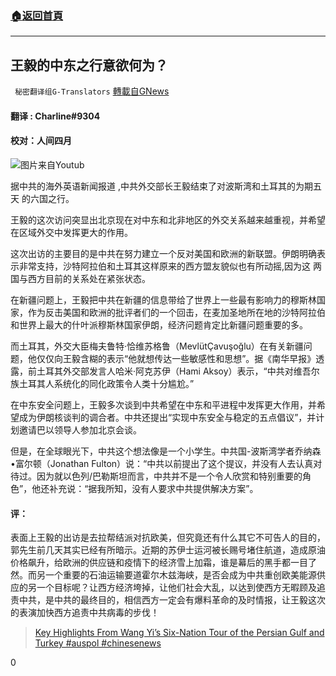 ###  [:house:返回首頁](https://github.com/ourhimalayas/txt)
---

## 王毅的中东之行意欲何为？
` 秘密翻译组G-Translators` [轉載自GNews](https://gnews.org/zh-hans/1041986/)

#### 翻译 : Charline#9304

#### 校对：人间四月

![]()![](https://gnews.org/wp-content/uploads/2021/04/1.png)图片来自Youtub

据中共的海外英语新闻报道 ,中共外交部长王毅结束了对波斯湾和土耳其的为期五天 的六国之行。

王毅的这次访问突显出北京现在对中东和北非地区的外交关系越来越重视，并希望在区域外交中发挥更大的作用。

这次出访的主要目的是中共在努力建立一个反对美国和欧洲的新联盟。伊朗明确表示非常支持，沙特阿拉伯和土耳其这样原来的西方盟友貌似也有所动摇,因为这 两国与西方目前的关系处在紧张状态。

在新疆问题上，王毅把中共在新疆的信息带给了世界上一些最有影响力的穆斯林国家，作为反击美国和欧洲的批评者们的一个回击，在麦加圣地所在地的沙特阿拉伯和世界上最大的什叶派穆斯林国家伊朗，经济问题肯定比新疆问题重要的多。

而土耳其，外交大臣梅夫鲁特·恰维苏格鲁（MevlütÇavuşoğlu）在有关新疆问题，他仅仅向王毅含糊的表示“他就想传达一些敏感性和思想”。据《南华早报》透露，前土耳其外交部发言人哈米·阿克苏伊（Hami Aksoy）表示，“中共对维吾尔族土耳其人系统化的同化政策令人类十分尴尬。”

在中东安全问题上，王毅多次谈到中共希望在中东和平进程中发挥更大作用，并希望成为伊朗核谈判的调合者。中共还提出“实现中东安全与稳定的五点倡议”，并计划邀请巴以领导人参加北京会谈。

但是，在全球眼光下，中共这个想法像是一个小学生。中共国-波斯湾学者乔纳森•富尔顿（Jonathan Fulton）说：“中共以前提出了这个提议，并没有人去认真对待过。因为就以色列/巴勒斯坦而言，中共并不是一个令人欣赏和特别重要的角色”，他还补充说：“据我所知，没有人要求中共提供解决方案”。

#### 评：

表面上王毅的出访是去拉帮结派对抗欧美，但究竟还有什么其它不可告人的目的，郭先生前几天其实已经有所暗示。近期的苏伊士运河被长赐号堵住航道，造成原油价格飙升，给欧洲的供应链和疫情下的经济雪上加霜，谁是幕后的黑手都一目了然。而另一个重要的石油运输要道霍尔木兹海峡，是否会成为中共重创欧美能源供应的另一个目标呢？让西方经济垮掉，让他们社会大乱，以达到使西方无暇顾及追责中共，是中共的最终目的，相信西方一定会有爆料革命的及时情报，让王毅这次的表演加快西方追责中共病毒的步伐！



> [Key Highlights From Wang Yi’s Six-Nation Tour of the Persian Gulf and Turkey #auspol #chinesenews](https://chicomnews.org/2021/03/30/key-highlights-from-wang-yis-six-nation-tour-of-the-persian-gulf-and-turkey-auspol-chinesenews/)



0
